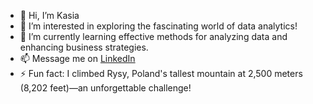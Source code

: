 - 👋 Hi, I’m Kasia
- 👀 I’m interested in exploring the fascinating world of data analytics!
- 🌱 I’m currently learning effective methods for analyzing data and enhancing business strategies.
- 📫 Message me on [LinkedIn](https://www.linkedin.com/in/katarzyna-moscipan/)
- ⚡ Fun fact: I climbed Rysy, Poland's tallest mountain at 2,500 meters (8,202 feet)—an unforgettable challenge!

<!---
KMoscipan/KMoscipan is a ✨ special ✨ repository because its `README.md` (this file) appears on your GitHub profile.
You can click the Preview link to take a look at your changes.
--->
